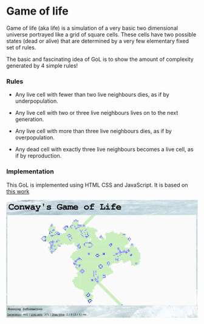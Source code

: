 # Game of life

Game of life (aka life) is a simulation of a very basic two dimensional universe portrayed like a grid of square cells. These cells have two possible states (dead or alive) that are determined by a very few elementary fixed set of rules.

The basic and fascinating idea of GoL is to show the amount of complexity generated by 4 simple rules! 

### Rules

- Any live cell with fewer than two live neighbours dies, as if by underpopulation.

- Any live cell with two or three live neighbours lives on to the next generation.

- Any live cell with more than three live neighbours dies, as if by overpopulation.

- Any dead cell with exactly three live neighbours becomes a live cell, as if by reproduction.

### Implementation

This GoL is implemented using HTML CSS and JavaScript. It is based on [this work](http://pmav.eu/)

<p align="center">
  <img src="assets/img/readme.PNG" width="700" title="Game of life">
</p>
